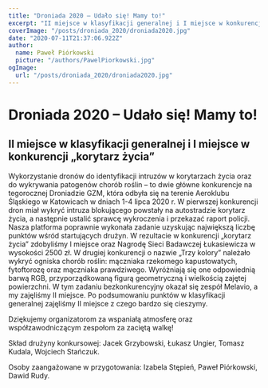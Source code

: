 ```yaml
---
title: "Droniada 2020 – Udało się! Mamy to!"
excerpt: "II miejsce w klasyfikacji generalnej i I miejsce w konkurencji „korytarz życia”"
coverImage: "/posts/droniada_2020/droniada2020.jpg"
date: "2020-07-11T21:37:06.922Z"
author:
  name: Paweł Piórkowski
  picture: "/authors/PawelPiorkowski.jpg"
ogImage:
  url: "/posts/droniada_2020/droniada2020.jpg"
---
```


# Droniada 2020 – Udało się! Mamy to!

## II miejsce w klasyfikacji generalnej i I miejsce w konkurencji „korytarz życia”

Wykorzystanie dronów do identyfikacji intruzów w korytarzach życia oraz do wykrywania patogenów chorób roślin – to dwie główne konkurencje na tegorocznej Droniadzie GZM, która odbyła się na terenie Aeroklubu Śląskiego w Katowicach w dniach 1-4 lipca 2020 r. W pierwszej konkurencji dron miał wykryć intruza blokującego powstały na autostradzie korytarz życia, a następnie ustalić sprawcę wykroczenia i przekazać raport policji. Nasza platforma poprawnie wykonała zadanie uzyskując największą liczbę punktów wśród startujących drużyn. W rezultacie w konkurencji „korytarz życia” zdobyliśmy I miejsce oraz Nagrodę Sieci Badawczej Łukasiewicza w wysokości 2500 zł. W drugiej konkurencji o nazwie „Trzy kolory” należało wykryć ogniska chorób roślin: mączniaka rzekomego kapustowatych, fytoftorozę oraz mączniaka prawdziwego. Wyróżniają się one odpowiednią barwą RGB, przyporządkowaną figurą geometryczną i wielkością zajętej powierzchni. W tym zadaniu bezkonkurencyjny okazał się zespół Melavio, a my zajęliśmy II miejsce. Po podsumowaniu punktów w klasyfikacji generalnej zajęliśmy II miejsce z czego bardzo się cieszymy.

Dziękujemy organizatorom za wspaniałą atmosferę oraz współzawodniczącym zespołom za zaciętą walkę!

Skład drużyny konkursowej: Jacek Grzybowski, Łukasz Ungier, Tomasz Kudala, Wojciech Stańczuk.

Osoby zaangażowane w przygotowania: Izabela Stępień, Paweł Piórkowski, Dawid Rudy.
